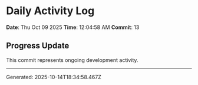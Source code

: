 # Daily Activity Log

**Date**: Thu Oct 09 2025
**Time**: 12:04:58 AM
**Commit**: 13

## Progress Update

This commit represents ongoing development activity.

---
Generated: 2025-10-14T18:34:58.467Z
